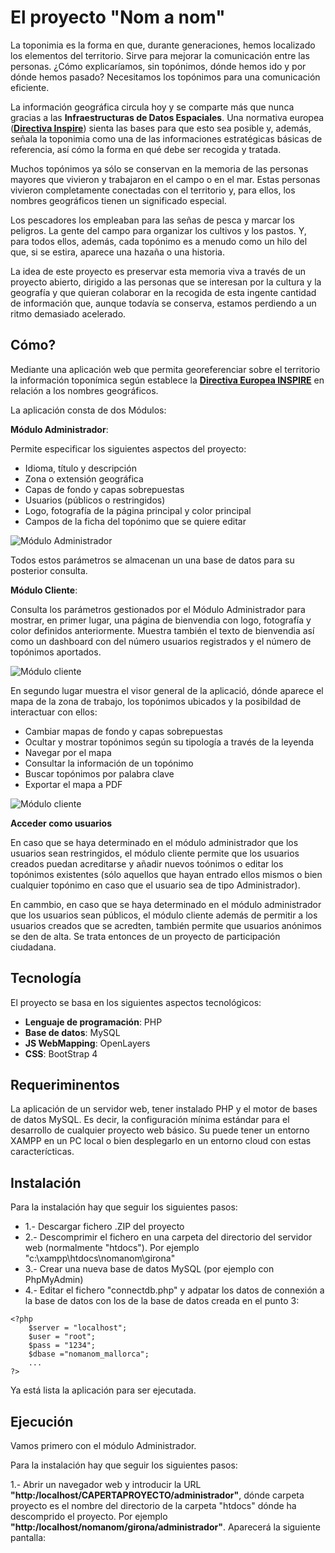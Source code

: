 # El proyecto "Nom a nom"

La toponimia es la forma en que, durante generaciones, hemos localizado los elementos del territorio. Sirve para mejorar la comunicación entre las personas. ¿Cómo explicaríamos, sin topónimos, dónde hemos ido y por dónde hemos pasado? Necesitamos los topónimos para una comunicación eficiente.

La información geográfica circula hoy y se comparte más que nunca gracias a las **Infraestructuras de Datos Espaciales**. Una normativa europea (**[Directiva Inspire](https://inspire.ec.europa.eu/)**) sienta las bases para que esto sea posible y, además, señala la toponimia como una de las informaciones estratégicas básicas de referencia, así cómo la forma en qué debe ser recogida y tratada.

Muchos topónimos ya sólo se conservan en la memoria de las personas mayores que vivieron y trabajaron en el campo o en el mar. Estas personas vivieron completamente conectadas con el territorio y, para ellos, los nombres geográficos tienen un significado especial.

Los pescadores los empleaban para las señas de pesca y marcar los peligros. La gente del campo para organizar los cultivos y los pastos. Y, para todos ellos, además, cada topónimo es a menudo como un hilo del que, si se estira, aparece una hazaña o una historia.

La idea de este proyecto es preservar esta memoria viva a través de un proyecto abierto, dirigido a las personas que se interesan por la cultura y la geografía y que quieran colaborar en la recogida de esta ingente cantidad de información que, aunque todavía se conserva, estamos perdiendo a un ritmo demasiado acelerado.


## Cómo? ##

Mediante una aplicación web que permita georeferenciar sobre el territorio la información toponímica según establece la **[Directiva Europea INSPIRE](https://inspire.ec.europa.eu/documents/Data_Specifications/INSPIRE_DataSpecification_GN_v3.0.pdf)** en relación a los nombres geográficos.

La aplicación consta de dos Módulos:

**Módulo Administrador**:

Permite especificar los siguientes aspectos del proyecto:

- Idioma, título y descripción
- Zona o extensión geográfica
- Capas de fondo y capas sobrepuestas
- Usuarios (públicos o restringidos)
- Logo, fotografía de la página principal y color principal
- Campos de la ficha del topónimo que se quiere editar

![Módulo Administrador](https://971band.com/nomanom/github_images/admin.png)

Todos estos parámetros se almacenan un una base de datos para su posterior consulta.

**Módulo Cliente**:

Consulta los parámetros gestionados por el Módulo Administrador para mostrar, en primer lugar, una página de bienvendia con logo, fotografía y color definidos anteriormente. Muestra también el texto de bienvendia así como un dashboard con del número usuarios registrados y el número de topónimos aportados.

![Módulo cliente](https://971band.com/nomanom/github_images/client1.png)

En segundo lugar muestra el visor general de la aplicació, dónde aparece el mapa de la zona de trabajo, los topónimos ubicados y la posibildad de interactuar con ellos:

- Cambiar mapas de fondo y capas sobrepuestas
- Ocultar y mostrar topónimos según su tipología a través de la leyenda
- Navegar por el mapa
- Consultar la información de un topónimo
- Buscar topónimos por palabra clave
- Exportar el mapa a PDF

![Módulo cliente](https://971band.com/nomanom/github_images/client2.png)


**Acceder como usuarios**

En caso que se haya determinado en el módulo administrador que los usuarios sean restringidos, el módulo cliente permite que los usuarios creados puedan acreditarse y añadir nuevos toónimos o editar los topónimos existentes (sólo aquellos que hayan entrado ellos mismos o bien cualquier topónimo en caso que el usuario sea de tipo Administrador).

En cammbio, en caso que se haya determinado en el módulo administrador que los usuarios sean públicos, el módulo cliente además de permitir a los usuarios creados que se acredten, también permite que usuarios anónimos se den de alta. Se trata entonces de un proyecto de participación ciudadana.


## Tecnología ##

El proyecto se basa en los siguientes aspectos tecnológicos:

- **Lenguaje de programación**: PHP
- **Base de datos**: MySQL
- **JS WebMapping**: OpenLayers
- **CSS**: BootStrap 4


## Requeriminentos ##

La aplicación de un servidor web, tener instalado PHP y el motor de bases de datos MySQL. Es decir, la configuración mínima estándar para el desarrollo de cualquier proyecto web básico. Su puede tener un entorno XAMPP en un PC local o bien desplegarlo en un entorno cloud con estas caracterícticas.


## Instalación ##

Para la instalación hay que seguir los siguientes pasos:

- 1.- Descargar fichero .ZIP del proyecto 
- 2.- Descomprimir el fichero en una carpeta del directorio del servidor web (normalmente "htdocs"). Por ejemplo "c:\xampp\htdocs\nomanom\girona"
- 3.- Crear una nueva base de datos MySQL (por ejemplo con PhpMyAdmin)
- 4.- Editar el fichero "connectdb.php" y adpatar los datos de connexión a la base de datos con los de la base de datos creada en el punto 3:

```
<?php
	$server = "localhost";
	$user =	"root";
	$pass =	"1234";
	$dbase ="nomanom_mallorca";
	...
?>
```
Ya está lista la aplicación para ser ejecutada.

## Ejecución ##

Vamos primero con el módulo Administrador.

Para la instalación hay que seguir los siguientes pasos:

1.- Abrir un navegador web y introducir la URL **"http:/localhost/CAPERTAPROYECTO/administrador"**, dónde carpeta proyecto es el nombre del directorio de la carpeta "htdocs" dónde ha descomprido el proyecto. Por ejemplo **"http:/localhost/nomanom/girona/administrador"**. Aparecerá la siguiente pantalla:



